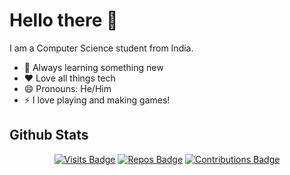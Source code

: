 # Hello there 👋

I am a Computer Science student from India.

- 🌱 Always learning something new
- ❤️ Love all things tech
- 😄 Pronouns: He/Him
- ⚡ I love playing and making games!
<!--
**yashanksingh/yashanksingh** is a ✨ _special_ ✨ repository because its `README.md` (this file) appears on your GitHub profile.

Here are some ideas to get you started:

- 🔭 I’m currently working on ...
- 🌱 I’m currently learning ...
- 👯 I’m looking to collaborate on ...
- 🤔 I’m looking for help with ...
- 💬 Ask me about ...
- 📫 How to reach me: ...
- 😄 Pronouns: ...
- ⚡ Fun fact: ...
-->


<h2>Github Stats</h2>

<span align="center">
  
  [![Visits Badge](https://komarev.com/ghpvc/?username=yashanksingh&style=for-the-badge&color=F27E2D)](https://github.com/yashanksingh)
  [![Repos Badge](https://badges.strrl.dev/repos/yashanksingh?style=for-the-badge&color=F27E2D)](https://github.com/yashanksingh?tab=repositories)
  [![Contributions Badge](https://badges.strrl.dev/contributions/all/yashanksingh?style=for-the-badge&color=F27E2D)](https://github.com/yashanksingh)

</span>
